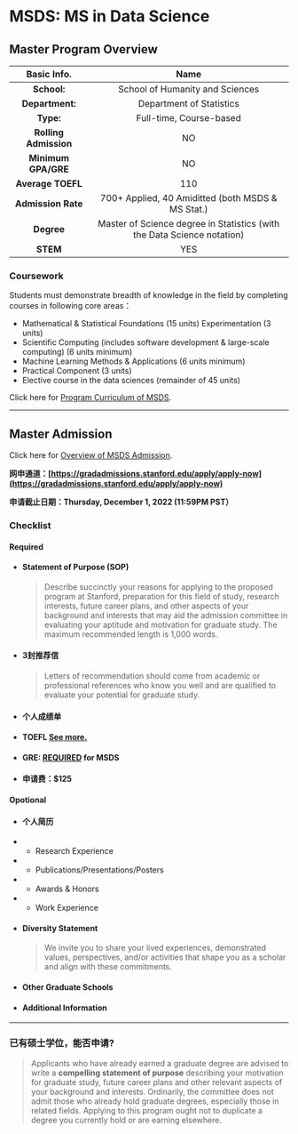 # MSDS: MS in Data Science

## Master Program Overview
|Basic Info.|Name|
| :---: | :---: |
| **School:** | School of Humanity and Sciences|
| **Department:** |  Department of Statistics |
| **Type:** | Full-time, Course-based |
| **Rolling Admission** | NO |
| **Minimum GPA/GRE** | NO |
| **Average TOEFL** | 110 |
| **Admission Rate** | 700+ Applied, 40 Amiditted (both MSDS & MS Stat.) |
| **Degree** | Master of Science degree in Statistics (with the Data Science notation) |
| **STEM** | YES |



### Coursework

Students must demonstrate breadth of knowledge in the field by completing courses in following core areas：

- Mathematical & Statistical Foundations (15 units)
Experimentation (3 units)
- Scientific Computing (includes software development & large-scale computing) (6 units minimum)
- Machine Learning Methods & Applications (6 units minimum)
- Practical Component (3 units)
- Elective course in the data sciences (remainder of 45 units)

Click here for [Program Curriculum of MSDS](https://statistics.stanford.edu/graduate-programs/statistics-ms/statistics-data-science-curriculum).

---

## Master Admission
Click here for [Overview of MSDS Admission](https://statistics.stanford.edu/msadmissionsms/external-candidates).


**网申通道：[https://gradadmissions.stanford.edu/apply/apply-now](https://gradadmissions.stanford.edu/apply/apply-now)**

**申请截止日期：Thursday, December 1, 2022 (11:59PM PST）**

### Checklist
#### Required
- #### Statement of Purpose (SOP)
  > Describe succinctly your reasons for applying to the proposed program at Stanford, preparation for this field of study, research interests, future career plans, and other aspects of your background and interests that may aid the admission committee in evaluating your aptitude and motivation for graduate study. The maximum recommended length is 1,000 words.
- #### 3封推荐信
  > Letters of recommendation should come from academic or professional references who know you well and are qualified to evaluate your potential for graduate study.
- #### 个人成绩单
- #### TOEFL [See more.](./MSCS.md/###About)
- #### GRE: <u>REQUIRED</u> for MSDS
- #### 申请费：$125

#### Opotional
- #### 个人简历
- - Research Experience
- - Publications/Presentations/Posters
- - Awards & Honors
- - Work Experience
- #### Diversity Statement
  > We invite you to share your lived experiences, demonstrated values, perspectives, and/or activities that shape you as a scholar and align with these commitments.
- #### Other Graduate Schools
- #### Additional Information

---

### 已有硕士学位，能否申请?
> Applicants who have already earned a graduate degree are advised to write a **compelling statement of purpose** describing your motivation for graduate study, future career plans and other relevant aspects of your background and interests. Ordinarily, the committee does not admit those who already hold graduate degrees, especially those in related fields. Applying to this program ought not to duplicate a degree you currently hold or are earning elsewhere.